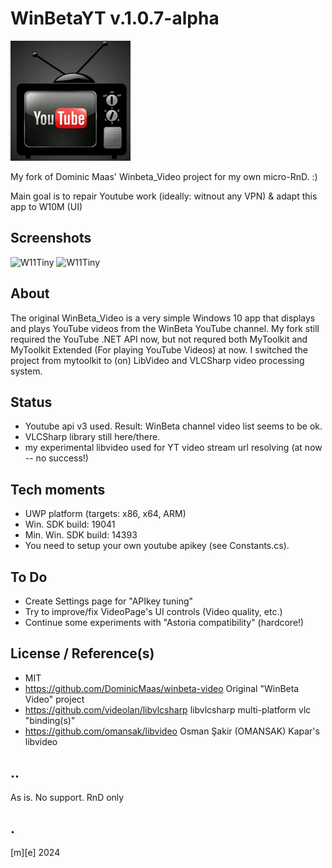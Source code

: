 # WinBetaYT v.1.0.7-alpha
![Logo](/Images/logo.png)

My fork of Dominic Maas' Winbeta_Video project for my own micro-RnD. :)

Main goal is to repair Youtube work (ideally: witnout any VPN) & adapt this app to W10M (UI)

## Screenshots
![W11Tiny](/Images/sshot1.png)
![W11Tiny](/Images/sshot2.png)

## About
The original WinBeta_Video is a very simple Windows 10 app that displays and plays YouTube videos 
from the WinBeta YouTube channel.
My fork still required the YouTube .NET API now, but not requred both MyToolkit and MyToolkit Extended (For playing YouTube Videos) at now.
I switched the project from mytoolkit to (on) LibVideo and VLCSharp video processing system.


## Status
- Youtube api v3 used. Result: WinBeta channel video list seems to be ok.
- VLCSharp library still here/there. 
- my experimental libvideo used for YT video stream url resolving (at now -- no success!)  


## Tech moments
- UWP platform (targets: x86, x64, ARM)
- Win. SDK build: 19041 
- Min. Win. SDK build: 14393
- You need to setup your own youtube apikey (see Constants.cs).


## To Do
* Create Settings page for "APIkey tuning"  
* Try to improve/fix VideoPage's UI controls (Video quality, etc.)
* Continue some experiments with "Astoria compatibility" (hardcore!)

## License / Reference(s)
- MIT
- https://github.com/DominicMaas/winbeta-video Original "WinBeta Video" project
- https://github.com/videolan/libvlcsharp libvlcsharp multi-platform vlc "binding(s)"
- https://github.com/omansak/libvideo Osman Şakir (OMANSAK) Kapar's libvideo

## ..

As is. No support. RnD only

## .
[m][e] 2024